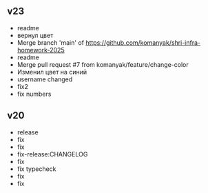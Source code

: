 ## v23

- readme
- вернул цвет
- Merge branch 'main' of https://github.com/komanyak/shri-infra-homework-2025
- readme
- Merge pull request #7 from komanyak/feature/change-color
- Изменил цвет на синий
- username changed
- fix2
- fix numbers

## v20

- release
- fix
- fix
- fix-release:CHANGELOG
- fix
- fix typecheck
- fix
- fix

